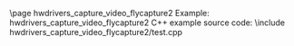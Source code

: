 \page hwdrivers_capture_video_flycapture2 Example: hwdrivers_capture_video_flycapture2
C++ example source code:
\include hwdrivers_capture_video_flycapture2/test.cpp
